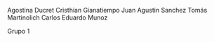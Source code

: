 Agostina Ducret
Cristhian Gianatiempo
Juan Agustin Sanchez
Tomás Martinolich
Carlos Eduardo Munoz


Grupo 1


